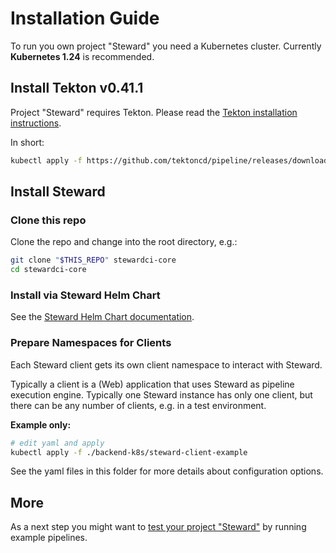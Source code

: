 # Installation Guide

To run you own project "Steward" you need a Kubernetes cluster.
Currently **Kubernetes 1.24** is recommended.

## Install Tekton v0.41.1

Project "Steward" requires Tekton. Please read the [Tekton installation instructions][tekton-install].

In short:

```bash
kubectl apply -f https://github.com/tektoncd/pipeline/releases/download/v0.41.1/release.yaml
```

## Install Steward

### Clone this repo

Clone the repo and change into the root directory, e.g.:

```bash
git clone "$THIS_REPO" stewardci-core
cd stewardci-core
```

### Install via Steward Helm Chart

See the [Steward Helm Chart documentation](../../charts/steward/README.md).

### Prepare Namespaces for Clients

Each Steward client gets its own client namespace to interact with Steward.

Typically a client is a (Web) application that uses Steward as pipeline execution engine.
Typically one Steward instance has only one client, but there can be any number of clients, e.g. in a test environment.

**Example only:**

```bash
# edit yaml and apply
kubectl apply -f ./backend-k8s/steward-client-example
```

See the yaml files in this folder for more details about configuration options.

## More

As a next step you might want to [test your project "Steward"](../examples/README.md) by running example pipelines.



[tekton-install]: https://github.com/tektoncd/pipeline/blob/master/docs/install.md
